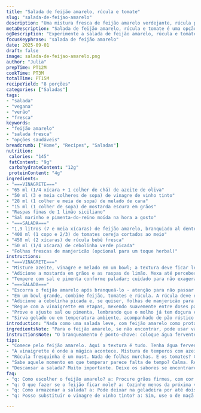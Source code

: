 ```yaml
---
title: "Salada de feijão amarelo, rúcula e tomate"
slug: "salada-de-feijao-amarelo"
description: "Uma mistura fresca de feijão amarelo verdejante, rúcula picante e tomates cereja vibrantes. A vinaigrette traz um toque cítrico com limão e a doçura sutil do melado de cana no lugar do sirope de bordo. Rápido, leve e sem ingredientes de origem animal ou glúten, ideal para dias quentes. No preparo, atenção ao ponto do feijão: deve ficar firme, mas macio para não desmanchar. A combinação de texturas aqui é essencial, com o frescor da rúcula complementando a crocância dos feijões e a suculência dos tomates. Pelo aroma do azeite e vinagre, pelo contraste visual dos legumes e pelo sabor equilibrado, é uma receita para guardar."
metaDescription: "Salada de feijão amarelo, rúcula e tomate é uma opção leve e fresca, perfeita para o verão e ideal para quem busca receitas veganas."
ogDescription: "Experimente a salada de feijão amarelo, rúcula e tomate - uma combinação de frescor e textura que vai agradar a todos."
focusKeyphrase: "salada de feijão amarelo"
date: 2025-09-01
draft: false
image: salada-de-feijao-amarelo.png
author: "Julia"
prepTime: PT12M
cookTime: PT3M
totalTime: PT15M
recipeYield: "8 porções"
categories: ["Saladas"]
tags:
- "salada"
- "vegana"
- "verão"
- "fresca"
keywords:
- "feijão amarelo"
- "salada fresca"
- "opções saudáveis"
breadcrumb: ["Home", "Recipes", "Saladas"]
nutrition: 
 calories: "145"
 fatContent: "9g"
 carbohydrateContent: "12g"
 proteinContent: "4g"
ingredients:
- "===VINAGRETE==="
- "65 ml (1/4 xícara + 1 colher de chá) de azeite de oliva"
- "50 ml (3 e meia colheres de sopa) de vinagre de vinho tinto"
- "28 ml (1 colher e meia de sopa) de melado de cana"
- "15 ml (1 colher de sopa) de mostarda escura em grãos"
- "Raspas finas de 1 limão siciliano"
- "Sal marinho e pimenta-do-reino moída na hora a gosto"
- "===SALADA==="
- "1,9 litros (7 e meia xícaras) de feijão amarelo, branquiado al dente"
- "400 ml (1 copo e 2/3) de tomates cereja cortados ao meio"
- "450 ml (2 xícaras) de rúcula bebê fresca"
- "50 ml (1/4 xícara) de cebolinha verde picada"
- "Folhas frescas de manjericão (opcional para um toque herbal)"
instructions:
- "===VINAGRETE==="
- "Misture azeite, vinagre e melado em um bowl; a textura deve ficar levemente cremosa, indicando emulsão parcial."
- "Adicione a mostarda em grãos e as raspas de limão. Mexa até perceber aroma cítrico intenso."
- "Tempere com sal e pimenta conforme paladar; cuidado para não exagerar, o vinagre já ajuda na acidez."
- "===SALADA==="
- "Escorra o feijão amarelo após branqueá-lo - atenção para não passar do ponto, deve ficar firme, quase crocante ao morder, sem ser duro. Isso evita que vire uma mush later."
- "Em um bowl grande, combine feijão, tomates e rúcula. A rúcula deve estar fresca, não murcho nem molenga: a crocância contrasta bem com o feijão."
- "Adicione a cebolinha picada e, se quiser, folhas de manjericão para aroma fresco. Misture delicadamente para não machucar os tomates."
- "Regue com a vinaigrette em etapas, mexendo suavemente entre doses para uniformizar sabor sem encharcar."
- "Prove e ajuste sal ou pimenta, lembrando que o molho já tem doçura e acidez. Deixe descansar 5 minutos antes de servir para integração."
- "Sirva gelado ou em temperatura ambiente, acompanhado de pão rústico para um contraste interessante."
introduction: "Nada como uma salada leve, com feijão amarelo como protagonista. A primeira vez que tentei, usei vinagre de maça puro demais – deu uma acidez pesada e quase sobressaiu no prato. A troca para vinagre de vinho tinto alongou o sabor, dando um toque mediterrâneo. Trocar o sirope de bordo por melado de cana não só baixou o custo como trouxe conforto: leve sabor caramelizado, sutil, que conversa com o feijão e o aroma cítrico do limão siciliano. A rúcula e os tomates dão vida e cor, essenciais para balancear textura e garantir frescor. O segredo? Não afogue o feijão, nem misture demais para não perder crocância. Equilibrar sal e doçura é jogo fino, a gente afina no paladar. Recomendo deixar a salada descansar uns minutos após a montagem. Dá aquele tempo para os sabores se conhecerem e criarem sinergia antes de mergulhar. Fácil, simples, com personalidade. Sem conta a versatilidade: ótimo acompanhamento para churrasco, prato leve no verão ou complemento vegano diário. Na última vez, acrescentei manjericão, o aroma corta e libera frescor que vai bem até em dias mais quentes – deixa a receita com um twist inesperado, mas delicioso."
ingredientsNote: "Para o feijão amarelo, se não encontrar, pode usar vagem ou ervilha torta bem fresca, só ajuste o tempo de branqueamento para evitar mole demais. Se quiser algo menos ácido no vinagre, troque por vinagre de vinho branco, mantendo a mesma proporção. A mostarda escura em grãos cria textura e sabor, mas se não tiver, pode usar mostarda Dijon; só evite a amarela comercial que é mais suave. O melado de cana traz umç doce mais robusto, mas o mel é uma substituição aceitável. Rúcula é essencial pro amarguinho que corta a doçura do feijão, mas pode misturar rúcula e agrião para um caos herbal se gostar. Os tomates cereja devem ser firmes, maduros, para evitar que virem purê no bowl. Para um toque especial, ervas frescas como hortelã ou cebolinha trocam ligeramente o perfil de sabor e trazem frescor. O limão siciliano zing contribui mais complexidade do que o comum, então prefira não substituir. Sal e pimenta sempre a gosto, mas modere para não perder o equilíbrio."
instructionsNote: "O branqueamento é ponto-chave: coloque água fervente e sal, preparado os feijões até perceber que a cor clareou e a textura ainda está firme, entre 2 e 4 minutos depende do tamanho dos feijões. Muita água gelada logo após para interromper o cozimento e fixar a cor. Para a vinaigrette, sempre misture os líquidos devagar e use um batedor pequeno ou garfo. A mostarda em grãos cria pontinhos texturais, adiciona interesse na mastigação e ajuda na emulsão natural sem precisar de aquecer a mistura. Quando juntar os ingredientes da salada, vá com calma: mexa, mas sem pressa nem força – o tomate deve manter a forma e a rúcula não apagar o frescor da salada. Ao regar o vinagrete, prove sempre; a salada vai absorver o líquido rápido, então é melhor colocar aos poucos para controlar o sabor final. Os aromas vão se intensificar enquanto descansa um pouco antes de servir, não pule essa etapa. Sirva a temperatura ambiente ou fresca, pois isso ajuda a liberar os aromas de todos os ingredientes."
tips:
- "Comece pelo feijão amarelo. Aqui a textura é tudo. Tenha água fervente a mão. Salgue bem. O tempo é de 2 a 4 minutos. Al dente é a meta. Ok, geladeira cheia de gelo é o truque. Escorra o feijão e jogue no gelo, para parar o cozimento. Momento crucial."
- "A vinaigrette é onde a mágica acontece. Mistura de temperos com azeite e vinagre. Adicione melado, dá um toque adocicado. Mas não exagere. Mostarda em grãos traz textura, fica interessante. As raspas de limão? Tem que ter. Aroma enorme. Equilíbrio é chave."
- "Rúcula fresquinha é um must. Nada de folhas murchas. E os tomates? Certifique-se que estão suculentos e firmes. Corte ao meio, mas cuide pra não esmagar. Mistura na salada deve ser suave. Faça isso com carinho. Evite que tudo se transforme em purê."
- "Sabe aquele momento em que temperar parece falta de tempo? Calma. Regue a vinaigrette aos poucos. Prove entre cada adição. O feijão vai absorver bem. Concentre-se nos sabores. A doçura do melado e a acidez do vinagre precisam dançar juntos."
- "Descansar a salada? Muito importante. Deixe os sabores se encontrarem. Cinco minutos são ideais. Isso realça os aromas. E sirva a temperatura ambiente ou fresca. Um pouco de pão rústico do lado faz toda diferença."
faq:
- "q: Como escolher o feijão amarelo? a: Procure grãos firmes, com cor vibrante. Se não achar, vá de ervilha torta ou até vagem. É bem diferente, mas funciona."
- "q: O que fazer se o feijão ficar mole? a: Cozinhe menos da próxima vez. Trate o tempo com carinho. É um detalhe que muda tudo. Fazer a prova de textura é importante."
- "q: Como armazenar a salada? a: Pode deixar na geladeira por até dois dias. Porém, saiba que a rúcula murcha. Melhor comer no dia. Mas se sobrar, tá tranquilo."
- "q: Posso substituir o vinagre de vinho tinto? a: Sim, use o de maçã ou branco. Sabor vai mudar, mas o frescor permanece. Sempre leve em conta a acidez que procura."

---
```

